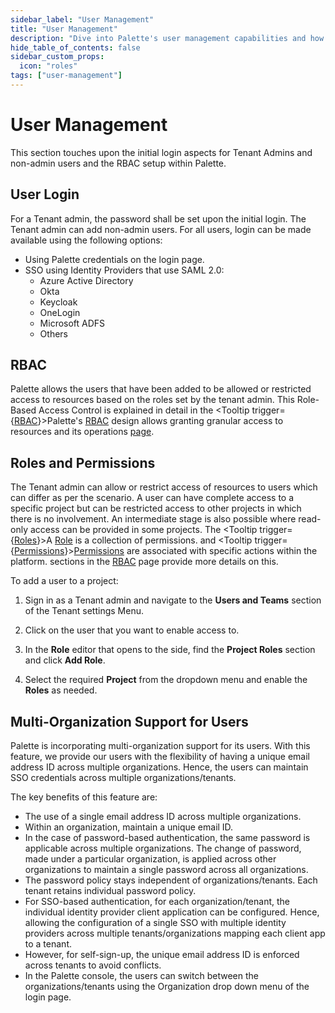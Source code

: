 ```yaml
---
sidebar_label: "User Management"
title: "User Management"
description: "Dive into Palette's user management capabilities and how to manage users' access and setting up controls, integrations, and more."
hide_table_of_contents: false
sidebar_custom_props:
  icon: "roles"
tags: ["user-management"]
---
```


# User Management

This section touches upon the initial login aspects for Tenant Admins and non-admin users and the RBAC setup within Palette.

## User Login

For a Tenant admin, the password shall be set upon the initial login. The Tenant admin can add non-admin users. For all users, login can be made available using the following options:

- Using Palette credentials on the login page.
- SSO using Identity Providers that use SAML 2.0:
  - Azure Active Directory
  - Okta
  - Keycloak
  - OneLogin
  - Microsoft ADFS
  - Others

## RBAC

Palette allows the users that have been added to be allowed or restricted access to resources based on the roles set by the tenant admin. This Role-Based Access Control is explained in detail in the <Tooltip trigger={<u>RBAC</u>}>Palette's <a href="palette-rbac/palette-rbac.md#palette-permissions">RBAC</a> design allows granting granular access to resources and its operations </Tooltip> [page](palette-rbac/palette-rbac.md#permissions).

## Roles and Permissions

The Tenant admin can allow or restrict access of resources to users which can differ as per the scenario. A user can have complete access to a specific project but can be restricted access to other projects in which there is no involvement. An intermediate stage is also possible where read-only access can be provided in some projects. The <Tooltip trigger={<u>Roles</u>}>A <a href="./palette-rbac/palette-rbac.md#roles">Role</a> is a collection of permissions.</Tooltip> and <Tooltip trigger={<u>Permissions</u>}><a href="./palette-rbac/palette-rbac.md#permissions">Permissions</a> are associated with specific actions within the platform.</Tooltip> sections in the [RBAC](./palette-rbac/palette-rbac.md) page provide more details on this.

To add a user to a project:

1. Sign in as a Tenant admin and navigate to the **Users and Teams** section of the Tenant settings Menu.

1. Click on the user that you want to enable access to.

1. In the **Role** editor that opens to the side, find the **Project Roles** section and click **Add Role**.

1. Select the required **Project** from the dropdown menu and enable the **Roles** as needed.

## Multi-Organization Support for Users

Palette is incorporating multi-organization support for its users. With this feature, we provide our users with the flexibility of having a unique email address ID across multiple organizations. Hence, the users can maintain SSO credentials across multiple organizations/tenants.

The key benefits of this feature are:

- The use of a single email address ID across multiple organizations.
- Within an organization, maintain a unique email ID.
- In the case of password-based authentication, the same password is applicable across multiple organizations. The change of password, made under a particular organization, is applied across other organizations to maintain a single password across all organizations.
- The password policy stays independent of organizations/tenants. Each tenant retains individual password policy.
- For SSO-based authentication, for each organization/tenant, the individual identity provider client application can be configured. Hence, allowing the configuration of a single SSO with multiple identity providers across multiple tenants/organizations mapping each client app to a tenant.
- However, for self-sign-up, the unique email address ID is enforced across tenants to avoid conflicts.
- In the Palette console, the users can switch between the organizations/tenants using the Organization drop down menu of the login page.
